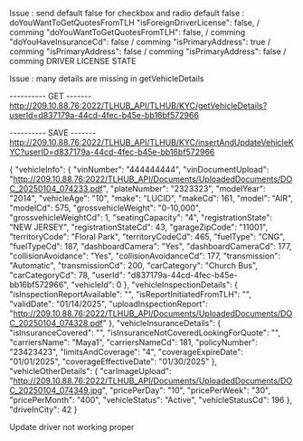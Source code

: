 <!-- 1111111111111 -->
Issue : 
send default false for checkbox and radio
default false :  
doYouWantToGetQuotesFromTLH
"isForeignDriverLicense": false, / comming
"doYouWantToGetQuotesFromTLH": false, / comming
"doYouHaveInsuranceCd": false / comming
"isPrimaryAddress": true / comming
"isPrimaryAddress": false / comming
"isPrimaryAddress": false / comming
DRIVER LICENSE STATE


<!-- 2222222222222 -->


<!-- 333333333333333333 -->

Issue : many details are missing in getVehicleDetails

---------- GET -------
http://209.10.88.76:2022/TLHUB_API/TLHUB/KYC/getVehicleDetails?userId=d837179a-44cd-4fec-b45e-bb16bf572966

---------- SAVE -------
http://209.10.88.76:2022/TLHUB_API/TLHUB/KYC/insertAndUpdateVehicleKYC?userID=d837179a-44cd-4fec-b45e-bb16bf572966

{
  "vehicleInfo": {
    "vinNumber": "444444444",
    "vinDocumentUpload": "http://209.10.88.76:2022/TLHUB_API/Documents/UploadedDocuments/DOC_20250104_074233.pdf",
    "plateNumber": "2323323",
    "modelYear": "2014",
    "vehicleAge": "10",
    "make": "LUCID",
    "makeCd": 161,
    "model": "AIR",
    "modelCd": 575,
    "grossvehicleWeight": "0-10,000",
    "grossvehicleWeightCd": 1,
    "seatingCapacity": "4",
    "registrationState": "NEW JERSEY",
    "registrationStateCd": 43,
    "garageZipCode": "11001",
    "territoryCode": "Floral Park",
    "territoryCodeCd": 465,
    "fuelType": "CNG",
    "fuelTypeCd": 187,
    "dashboardCamera": "Yes",
    "dashboardCameraCd": 177,
    "collisionAvoidance": "Yes",
    "collisionAvoidanceCd": 177,
    "transmission": "Automatic",
    "transmissionCd": 200,
    "carCategory": "Church Bus",
    "carCategoryCd": 78,
    "userId": "d837179a-44cd-4fec-b45e-bb16bf572966",
    "vehicleId": 0
  },
  "vehicleInspectionDetails": {
    "isInspectionReportAvailable": "",
    "isReportInitiatedFromTLH": "",
    "validDate": "01/14/2025",
    "uploadInspectionReport": "http://209.10.88.76:2022/TLHUB_API/Documents/UploadedDocuments/DOC_20250104_074328.pdf"
  },
  "vehicleInsuranceDetails": {
    "isInsuranceCovered": "",
    "isInsuranceNotCoveredLookingForQuote": "",
    "carriersName": "Maya1",
    "carriersNameCd": 181,
    "policyNumber": "23423423",
    "limitsAndCoverage": "4",
    "coverageExpireDate": "01/01/2025",
    "coverageEffectiveDate": "01/30/2025"
  },
  "vehicleOtherDetails": {
    "carImageUpload": "http://209.10.88.76:2022/TLHUB_API/Documents/UploadedDocuments/DOC_20250104_074349.jpg",
    "pricePerDay": "10",
    "pricePerWeek": "30",
    "pricePerMonth": "400",
    "vehicleStatus": "Active",
    "vehicleStatusCd": 196
  },
  "driveInCity": 42
}

<!-- 444444444444444444 -->

<!-- 555555555555555555 -->


<!-- 666666666666666 -->
Update driver not working proper
